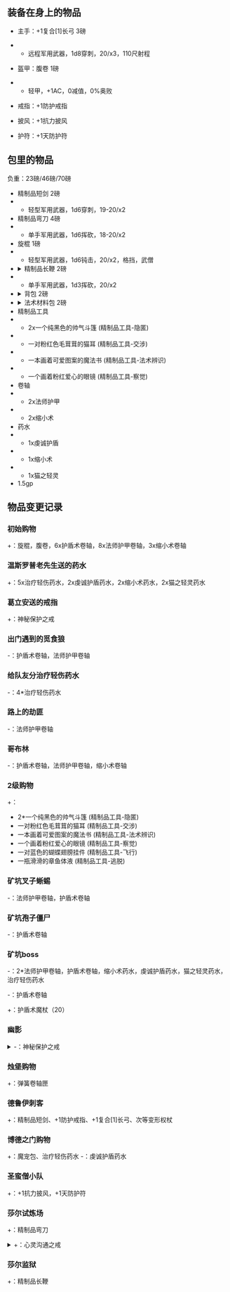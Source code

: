 ## 装备在身上的物品

- 主手：+1复合[1]长弓 3磅
- - 远程军用武器，1d8穿刺，20/x3，110尺射程
- 盔甲：腹卷 1磅
- - 轻甲，+1AC，0减值，0%奥败

- 戒指：+1防护戒指
- 披风：+1抗力披风
- 护符：+1天防护符

## 包里的物品

负重：23磅/46磅/70磅

- 精制品短剑 2磅
- - 轻型军用武器，1d6穿刺，19-20/x2
- 精制品弯刀 4磅
- - 单手军用武器，1d6挥砍，18-20/x2
- 旋棍 1磅
- - 轻型军用武器，1d6钝击，20/x2，格挡，武僧
- <details><summary>精制品长鞭 2磅</summary>长鞭无法对任何AC护甲加值+1以上、或天生护甲+3以上的生物造成伤害。长鞭被视为触及范围15尺的近战长兵器，不过你无法威胁能攻击到的区域。此外与多数长兵器不同的是，你能用它对抗触及范围内任何位置的敌人（包括邻接的敌人）。如同使用远程武器，使用长鞭将会引发借机攻击。你能通过“武器娴熟”专长在持用一把型号与你体型相符的长鞭时，在攻击检定中以敏捷修正取代力量修正，即便它并不是轻型武器。你无法通过双手持用长鞭的方式来将力量修正的1.5倍加至伤害检定。</details>
- - 单手军用武器，1d3挥砍，20/x2
- <details><summary>背包 2磅</summary>这种皮革背包有一个大口袋，可用扣带关闭，可容纳约2立方英尺的物品。有些背包在侧面会有一个或多个小口袋。</details>
- <details><summary>法术材料包 2磅</summary>这枚小皮包里准备了你所有法术所需的施法材料和器材，不过并不包含更加昂贵的法术材料，神术法器和体积无法装入皮包的材料。大多数法术材料包都是防水的，并且可以挎在腰上或挂在胸带上。</details>
- 精制品工具
- - 2x一个纯黑色的帅气斗篷 (精制品工具-隐匿)
- - 一对粉红色毛茸茸的猫耳 (精制品工具-交涉)
- - 一本画着可爱图案的魔法书 (精制品工具-法术辨识) 
- - 一个画着粉红爱心的眼镜 (精制品工具-察觉)
- 卷轴
- - 2x法师护甲
- - 2x缩小术
- 药水
- - 1x虔诚护盾
- - 1x缩小术
- - 1x猫之轻灵
- 1.5gp

## 物品变更记录

### 初始购物

+：旋棍，腹卷，6x护盾术卷轴，8x法师护甲卷轴，3x缩小术卷轴

### 温斯罗普老先生送的药水

+：5x治疗轻伤药水，2x虔诚护盾药水，2x缩小术药水，2x猫之轻灵药水

### 葛立安送的戒指

+：神秘保护之戒

### 出门遇到的觅食狼

-：护盾术卷轴，法师护甲卷轴

### 给队友分治疗轻伤药水

-：4*治疗轻伤药水

### 路上的劫匪

-：法师护甲卷轴

### 哥布林

-：护盾术卷轴，法师护甲卷轴，缩小术卷轴

### 2级购物

+：
- 2*一个纯黑色的帅气斗篷 (精制品工具-隐匿)
- 一对粉红色毛茸茸的猫耳 (精制品工具-交涉)
- 一本画着可爱图案的魔法书 (精制品工具-法术辨识) 
- 一个画着粉红爱心的眼镜 (精制品工具-察觉)
- 一对蓝色的蝴蝶翅膀挂件 (精制品工具-飞行) 
- 一瓶滑滑的章鱼体液 (精制品工具-逃脱)

### 矿坑叉子蜥蜴

-：法师护甲卷轴，护盾术卷轴

### 矿坑孢子僵尸

-：护盾术卷轴

### 矿坑boss

-：2*法师护甲卷轴，护盾术卷轴，缩小术药水，虔诚护盾药水，猫之轻灵药水，治疗轻伤药水

-：护盾术卷轴

+：护盾术魔杖（20）

### 幽影

<details><summary>-：神秘保护之戒</summary>在佩戴者死亡时，开始引导释放法术"生命之息"，法术立即开始，但在10轮后才生效。使用一次后摧毁。</details>

### 烛堡购物

+：弹簧卷轴匣

### 德鲁伊刺客

+：精制品短剑、+1防护戒指、+1复合[1]长弓、次等变形权杖

### 博德之门购物

+：魔宠包、治疗轻伤药水
-：虔诚护盾药水

### 圣蛮僧小队

+：+1抗力披风，+1天防护符

### 莎尔试炼场

+：精制品弯刀
<details><summary>+：心灵沟通之戒</summary>每日一次，以命令字启动，指定近距的单一自愿目标(或在对方不完全信任你时，DC15意志)，获得10分钟的双向心灵感应能力。</details>

### 莎尔监狱

+：精制品长鞭